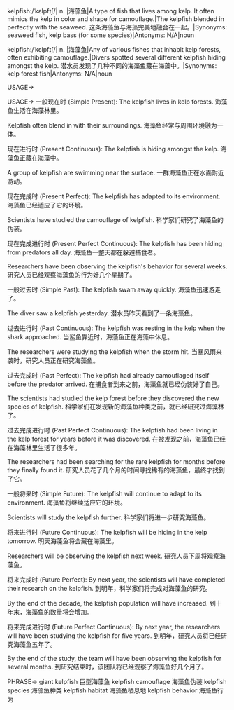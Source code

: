 kelpfish:/ˈkɛlpfɪʃ/| n. |海藻鱼|A type of fish that lives among kelp.  It often mimics the kelp in color and shape for camouflage.|The kelpfish blended in perfectly with the seaweed. 这条海藻鱼与海藻完美地融合在一起。|Synonyms: seaweed fish, kelp bass (for some species)|Antonyms: N/A|noun

kelpfish:/ˈkɛlpfɪʃ/| n. |海藻鱼|Any of various fishes that inhabit kelp forests, often exhibiting camouflage.|Divers spotted several different kelpfish hiding amongst the kelp. 潜水员发现了几种不同的海藻鱼藏在海藻中。|Synonyms: kelp forest fish|Antonyms: N/A|noun


USAGE->

USAGE->
一般现在时 (Simple Present):
The kelpfish lives in kelp forests. 海藻鱼生活在海藻林里。

Kelpfish often blend in with their surroundings. 海藻鱼经常与周围环境融为一体。


现在进行时 (Present Continuous):
The kelpfish is hiding amongst the kelp. 海藻鱼正藏在海藻中。

A group of kelpfish are swimming near the surface. 一群海藻鱼正在水面附近游动。


现在完成时 (Present Perfect):
The kelpfish has adapted to its environment. 海藻鱼已经适应了它的环境。

Scientists have studied the camouflage of kelpfish. 科学家们研究了海藻鱼的伪装。


现在完成进行时 (Present Perfect Continuous):
The kelpfish has been hiding from predators all day. 海藻鱼一整天都在躲避捕食者。

Researchers have been observing the kelpfish's behavior for several weeks. 研究人员已经观察海藻鱼的行为好几个星期了。


一般过去时 (Simple Past):
The kelpfish swam away quickly. 海藻鱼迅速游走了。

The diver saw a kelpfish yesterday. 潜水员昨天看到了一条海藻鱼。


过去进行时 (Past Continuous):
The kelpfish was resting in the kelp when the shark approached. 当鲨鱼靠近时，海藻鱼正在海藻中休息。

The researchers were studying the kelpfish when the storm hit. 当暴风雨来袭时，研究人员正在研究海藻鱼。


过去完成时 (Past Perfect):
The kelpfish had already camouflaged itself before the predator arrived. 在捕食者到来之前，海藻鱼就已经伪装好了自己。

The scientists had studied the kelp forest before they discovered the new species of kelpfish. 科学家们在发现新的海藻鱼种类之前，就已经研究过海藻林了。


过去完成进行时 (Past Perfect Continuous):
The kelpfish had been living in the kelp forest for years before it was discovered. 在被发现之前，海藻鱼已经在海藻林里生活了很多年。

The researchers had been searching for the rare kelpfish for months before they finally found it. 研究人员花了几个月的时间寻找稀有的海藻鱼，最终才找到了它。


一般将来时 (Simple Future):
The kelpfish will continue to adapt to its environment. 海藻鱼将继续适应它的环境。

Scientists will study the kelpfish further. 科学家们将进一步研究海藻鱼。


将来进行时 (Future Continuous):
The kelpfish will be hiding in the kelp tomorrow. 明天海藻鱼将会藏在海藻里。

Researchers will be observing the kelpfish next week. 研究人员下周将观察海藻鱼。


将来完成时 (Future Perfect):
By next year, the scientists will have completed their research on the kelpfish. 到明年，科学家们将完成对海藻鱼的研究。

By the end of the decade, the kelpfish population will have increased. 到十年末，海藻鱼的数量将会增加。


将来完成进行时 (Future Perfect Continuous):
By next year, the researchers will have been studying the kelpfish for five years. 到明年，研究人员将已经研究海藻鱼五年了。

By the end of the study, the team will have been observing the kelpfish for several months. 到研究结束时，该团队将已经观察了海藻鱼好几个月了。


PHRASE->
giant kelpfish 巨型海藻鱼
kelpfish camouflage 海藻鱼伪装
kelpfish species 海藻鱼种类
kelpfish habitat 海藻鱼栖息地
kelpfish behavior 海藻鱼行为
